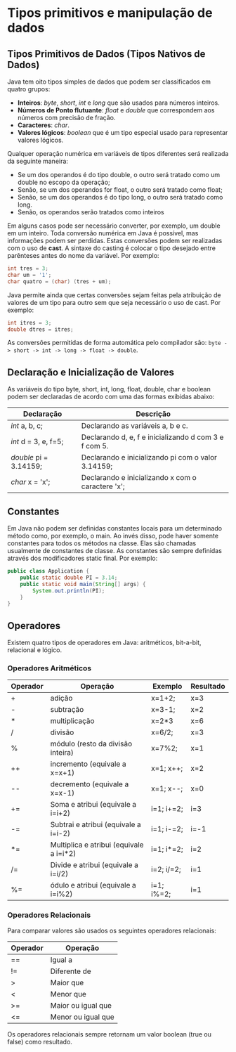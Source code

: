 # Tipos primitivos e manipulação de dados

## Tipos Primitivos de Dados (Tipos Nativos de Dados)

Java tem oito tipos simples de dados que podem ser classificados em quatro grupos:

- **Inteiros**: _byte_, _short_, _int_ e _long_ que são usados para números inteiros.
- **Números de Ponto flutuante**: _float_ e _double_ que correspondem aos números com precisão de fração.
- **Caracteres**: _char_.
- **Valores lógicos**: _boolean_ que é um tipo especial usado para representar valores lógicos.

Qualquer operação numérica em variáveis de tipos diferentes será realizada da seguinte maneira:

- Se um dos operandos é do tipo double, o outro será tratado como um double no escopo da operação;
- Senão, se um dos operandos for float, o outro será tratado como float;
- Senão, se um dos operandos é do tipo long, o outro será tratado como long.
- Senão, os operandos serão tratados como inteiros

Em alguns casos pode ser necessário converter, por exemplo, um double em um inteiro. Toda conversão numérica em Java é possível, mas informações podem ser perdidas. Estas conversões podem ser realizadas com o uso de **cast**. A sintaxe do casting é colocar o tipo desejado entre parênteses antes do nome da variável. Por exemplo:

````java
int tres = 3;
char um = '1';
char quatro = (char) (tres + um);
````

Java permite ainda que certas conversões sejam feitas pela atribuição de valores de um tipo para outro sem que seja necessário o uso de cast. Por exemplo:

````java
int itres = 3;
double dtres = itres;
````

As conversões permitidas de forma automática pelo compilador são: ````byte -> short -> int -> long -> float -> double````.

## Declaração e Inicialização de Valores

As variáveis do tipo byte, short, int, long, float, double, char e boolean podem ser declaradas de acordo com uma das formas exibidas abaixo:

|         Declaração        |                         Descrição                         |
| ------------------------  | --------------------------------------------------------- |
| _int_ a, b, c;            | Declarando as variáveis a, b e c.                         |
| _int_ d = 3, e, f=5;      | Declarando d, e, f e inicializando d com 3 e f com 5.     |
| _double_ pi = 3.14159;    | Declarando e inicializando pi com o valor 3.14159;        |
| _char_ x = 'x';           | Declarando e inicializando x com o caractere 'x';         |

## Constantes

Em Java não podem ser definidas constantes locais para um determinado método como, por exemplo, o main. Ao invés disso, pode haver somente constantes para todos os métodos na classe. Elas são chamadas usualmente de constantes de classe. As constantes são sempre definidas através dos modificadores static final. Por exemplo:

````java
public class Application {
    public static double PI = 3.14;
    public static void main(String[] args) {
        System.out.println(PI);
    }
}
````

## Operadores

Existem quatro tipos de operadores em Java: aritméticos, bit-a-bit, relacional e lógico.

### Operadores Aritméticos

| Operador |                      Operação                      |     Exemplo     |   Resultado   |
| -------- | -------------------------------------------------- | --------------- | ------------- |
|     +    | adição                                             |    x=1+2;       |   x=3         |
|     -    | subtração                                          |    x=3-1;       |   x=2         |
|     *    | multiplicação                                      |    x=2\*3       |   x=6         |
|     /    | divisão                                            |    x=6/2;       |   x=3         |
|     %    | módulo (resto da divisão inteira)                  |    x=7%2;       |   x=1         |
|    ++    | incremento (equivale a x=x+1)                      |    x=1; x++;    |   x=2         |
|    --    | decremento (equivale a x=x-1)                      |    x=1; x--;    |   x=0         |
|    +=    | Soma e atribui (equivale a i=i+2)                  |    i=1; i+=2;   |   i=3         |
|    -=    | Subtrai e atribui (equivale a i=i-2)               |    i=1; i-=2;   |   i=-1        |
|    \*=   | Multiplica e atribui (equivale a i=i\*2)           |    i=1; i*=2;   |   i=2         |
|    /=    | Divide e atribui (equivale a i=i/2)                |    i=2; i/=2;   |   i=1         |
|    %=    | ódulo e atribui (equivale a i=i%2)                 |    i=1; i%=2;   |   i=1         |

### Operadores Relacionais

Para comparar valores são usados os seguintes operadores relacionais:

| Operador |                      Operação                      |
| -------- | -------------------------------------------------- |
|    ==    | Igual a                                            |
|    !=    | Diferente de                                       |
|    >     | Maior que                                          |
|    <     | Menor que                                          |
|    >=    | Maior ou igual que                                 |
|    <=    | Menor ou igual que                                 |

Os operadores relacionais sempre retornam um valor boolean (true ou false) como resultado.




